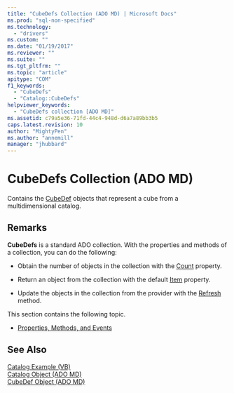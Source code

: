```yaml
---
title: "CubeDefs Collection (ADO MD) | Microsoft Docs"
ms.prod: "sql-non-specified"
ms.technology:
  - "drivers"
ms.custom: ""
ms.date: "01/19/2017"
ms.reviewer: ""
ms.suite: ""
ms.tgt_pltfrm: ""
ms.topic: "article"
apitype: "COM"
f1_keywords: 
  - "CubeDefs"
  - "Catalog::CubeDefs"
helpviewer_keywords: 
  - "CubeDefs collection [ADO MD]"
ms.assetid: c79a5e36-71fd-44c4-948d-d6a7a89bb3b5
caps.latest.revision: 10
author: "MightyPen"
ms.author: "annemill"
manager: "jhubbard"
---
```

# CubeDefs Collection (ADO MD)
Contains the [CubeDef](../../../ado/reference/ado-md-api/cubedef-object-ado-md.md) objects that represent a cube from a multidimensional catalog.  
  
## Remarks  
 **CubeDefs** is a standard ADO collection. With the properties and methods of a collection, you can do the following:  
  
-   Obtain the number of objects in the collection with the [Count](../../../ado/reference/ado-api/count-property-ado.md) property.  
  
-   Return an object from the collection with the default [Item](../../../ado/reference/ado-api/item-property-ado.md) property.  
  
-   Update the objects in the collection from the provider with the [Refresh](../../../ado/reference/ado-api/refresh-method-ado.md) method.  
  
 This section contains the following topic.  
  
-   [Properties, Methods, and Events](../../../ado/reference/ado-md-api/cubedefs-collection-properties-methods-and-events.md)  
  
## See Also  
 [Catalog Example (VB)](../../../ado/reference/ado-md-api/catalog-example-vb.md)   
 [Catalog Object (ADO MD)](../../../ado/reference/ado-md-api/catalog-object-ado-md.md)   
 [CubeDef Object (ADO MD)](../../../ado/reference/ado-md-api/cubedef-object-ado-md.md)